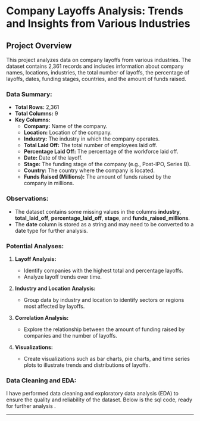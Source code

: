 # Company Layoffs Analysis: Trends and Insights from Various Industries

## Project Overview

This project analyzes data on company layoffs from various industries. The dataset contains 2,361 records and includes information about company names, locations, industries, the total number of layoffs, the percentage of layoffs, dates, funding stages, countries, and the amount of funds raised.

### Data Summary:
- **Total Rows:** 2,361
- **Total Columns:** 9
- **Key Columns:**
  - **Company:** Name of the company.
  - **Location:** Location of the company.
  - **Industry:** The industry in which the company operates.
  - **Total Laid Off:** The total number of employees laid off.
  - **Percentage Laid Off:** The percentage of the workforce laid off.
  - **Date:** Date of the layoff.
  - **Stage:** The funding stage of the company (e.g., Post-IPO, Series B).
  - **Country:** The country where the company is located.
  - **Funds Raised (Millions):** The amount of funds raised by the company in millions.

### Observations:
- The dataset contains some missing values in the columns **industry**, **total_laid_off**, **percentage_laid_off**, **stage**, and **funds_raised_millions**.
- The **date** column is stored as a string and may need to be converted to a date type for further analysis.

### Potential Analyses:
1. **Layoff Analysis:**
   - Identify companies with the highest total and percentage layoffs.
   - Analyze layoff trends over time.

2. **Industry and Location Analysis:**
   - Group data by industry and location to identify sectors or regions most affected by layoffs.

3. **Correlation Analysis:**
   - Explore the relationship between the amount of funding raised by companies and the number of layoffs.

4. **Visualizations:**
   - Create visualizations such as bar charts, pie charts, and time series plots to illustrate trends and distributions of layoffs.

### Data Cleaning and EDA:
I have performed data cleaning and exploratory data analysis (EDA) to ensure the quality and reliability of the dataset. Below is the sql code, ready for further analysis
.

---
